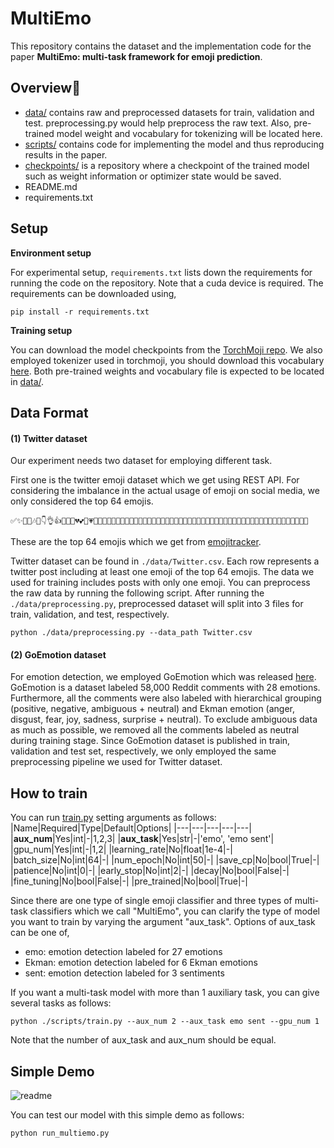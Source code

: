 # MultiEmo 

This repository contains the dataset and the implementation code for the paper **MultiEmo: multi-task framework for emoji prediction**.

Overview🧐
-------------
* [data/](https://github.com/sange1104/MultiEmo/tree/main/data) contains raw and preprocessed datasets for train, validation and test. preprocessing.py would help preprocess the raw text. Also, pre-trained model weight and vocabulary for tokenizing will be located here. 
* [scripts/](https://github.com/sange1104/MultiEmo/tree/main/scripts) contains code for implementing the model and thus reproducing results in the paper.
* [checkpoints/](https://github.com/sange1104/MultiEmo/tree/main/checkpoints) is a repository where a checkpoint of the trained model such as weight information or optimizer state would be saved.
* README.md
* requirements.txt


Setup
-------------
**Environment setup**

For experimental setup, ``requirements.txt`` lists down the requirements for running the code on the repository. Note that a cuda device is required.
The requirements can be downloaded using,
```
pip install -r requirements.txt
``` 

**Training setup**

You can download the model checkpoints from the [TorchMoji repo](https://github.com/huggingface/torchMoji). We also employed tokenizer used in torchmoji, you should download this vocabulary [here](https://github.com/huggingface/torchMoji/blob/master/model/vocabulary.json). Both pre-trained weights and vocabulary file is expected to be located in [data/](https://github.com/sange1104/MultiEmo/tree/main/data).

Data Format
-------------

#### (1) Twitter dataset
Our experiment needs two dataset for employing different task.

First one is the twitter emoji dataset which we get using REST API. For considering the imbalance in the actual usage of emoji on social media, we only considered the top 64 emojis. 
```
✅✨🌚🎉🎶👀👇👌👍👏👑💀💔💕💖💗💙💚💛💜💞💪💯🔥😀😁😂😃😄😅😆😇😈😉😊😋😌😍😎😏😐😑😒😔😕😘😜😝😞😡😢😣😤😩😪😫😬😭😱😳😴🙈🙌🙏
``` 
These are the top 64 emojis which we get from [emojitracker](http://www.emojitracker.com/).


Twitter dataset can be found in ``./data/Twitter.csv``. Each row represents a twitter post including at least one emoji of the top 64 emojis. 
The data we used for training includes posts with only one emoji. You can preprocess the raw data by running the following script. After running the ``./data/preprocessing.py``, preprocessed dataset will split into 3 files for train, validation, and test, respectively.
```
python ./data/preprocessing.py --data_path Twitter.csv
``` 

#### (2) GoEmotion dataset
For emotion detection, we employed GoEmotion which was released [here](https://github.com/google-research/google-research/tree/master/goemotions).
GoEmotion is a dataset labeled 58,000 Reddit  comments with 28 emotions. Furthermore, all the comments were also labeled with hierarchical grouping (positive, negative, ambiguous + neutral) and Ekman emotion (anger, disgust, fear, joy, sadness, surprise + neutral). To exclude ambiguous data as much as possible, we removed all the comments labeled as neutral during training stage. Since GoEmotion dataset is published in train, validation and test set, respectively, we only employed the same preprocessing pipeline we used for Twitter dataset.


How to train
-------------
You can run [train.py](https://github.com/sange1104/MultiEmo/blob/main/scripts/train.py) setting arguments as follows:
|Name|Required|Type|Default|Options|
|---|---|---|---|---|
|**aux_num**|Yes|int|-|1,2,3|
|**aux_task**|Yes|str|-|'emo', 'emo sent'|
|gpu_num|Yes|int|-|1,2|
|learning_rate|No|float|1e-4|-|
|batch_size|No|int|64|-|
|num_epoch|No|int|50|-|
|save_cp|No|bool|True|-| 
|patience|No|int|0|-|
|early_stop|No|int|2|-|
|decay|No|bool|False|-|
|fine_tuning|No|bool|False|-|
|pre_trained|No|bool|True|-|


Since there are one type of single emoji classifier and three types of multi-task classifiers which we call "MultiEmo", you can clarify the type of model you want to train by varying the argument "aux_task".
Options of aux_task can be one of,

* emo: emotion detection labeled for 27 emotions
* Ekman: emotion detection labeled for 6 Ekman emotions
* sent: emotion detection labeled for 3 sentiments

If you want a multi-task model with more than 1 auxiliary task, you can give several tasks as follows:
```
python ./scripts/train.py --aux_num 2 --aux_task emo sent --gpu_num 1
``` 
Note that the number of aux_task and aux_num should be equal.


Simple Demo
-------------
![readme](https://user-images.githubusercontent.com/63252403/152666369-9e0cbd97-5c41-4264-8562-5a72499a1cef.JPG)

You can test our model with this simple demo as follows:
```
python run_multiemo.py 
``` 




